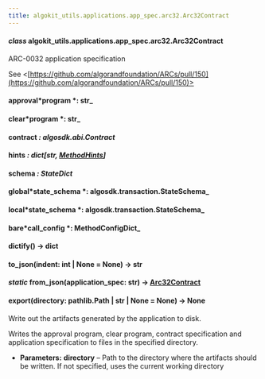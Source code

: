 ```yaml
---
title: algokit_utils.applications.app_spec.arc32.Arc32Contract
---
```


#### _class_ algokit_utils.applications.app_spec.arc32.Arc32Contract

ARC-0032 application specification

See <[https://github.com/algorandfoundation/ARCs/pull/150](https://github.com/algorandfoundation/ARCs/pull/150)>

#### approval*program *: str\_

#### clear*program *: str\_

#### contract _: algosdk.abi.Contract_

#### hints _: dict[str, [MethodHints](#algokit_utils.applications.app_spec.arc32.MethodHints)]_

#### schema _: StateDict_

#### global*state_schema *: algosdk.transaction.StateSchema\_

#### local*state_schema *: algosdk.transaction.StateSchema\_

#### bare*call_config *: MethodConfigDict\_

#### dictify() → dict

#### to_json(indent: int | None = None) → str

#### _static_ from_json(application_spec: str) → [Arc32Contract](#algokit_utils.applications.app_spec.arc32.Arc32Contract)

#### export(directory: pathlib.Path | str | None = None) → None

Write out the artifacts generated by the application to disk.

Writes the approval program, clear program, contract specification and application specification
to files in the specified directory.

- **Parameters:**
  **directory** – Path to the directory where the artifacts should be written. If not specified,
  uses the current working directory
